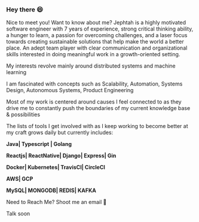 ### Hey there 😄

Nice to meet you! Want to know about me? Jephtah is a highly motivated software engineer with 7 years of experience, strong critical thinking ability, a hunger to learn, a passion for overcoming challenges, and a laser focus towards creating sustainable solutions that help make the world a better place. An adept team player with clear communication and organizational skills interested in doing meaningful work in a growth-oriented setting.

My interests revolve mainly around distributed systems and machine learning

I am fascinated with concepts such as Scalability, Automation, Systems Design, Autonomous Systems, Product Engineering

Most of my work is centered around causes I feel connected to as they drive me to constantly push the boundaries of my current knowledge base & possibilities

The lists of tools I get involved with as I keep working to become better at my craft grows daily but currently includes:

**Java| Typescript | Golang**

**Reactjs| ReactNative| Django| Express| Gin**

**Docker| Kubernetes| TravisCI| CircleCI**

**AWS| GCP**

**MySQL| MONGODB| REDIS| KAFKA** 

Need to Reach Me? Shoot me an email 📩

Talk soon
